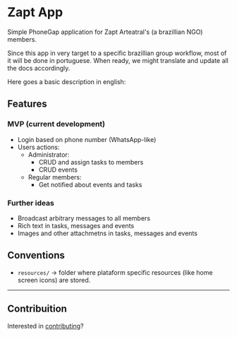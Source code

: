 Zapt App
========

Simple PhoneGap application for Zapt Arteatral's (a brazillian NGO) members.

Since this app in very target to a specific brazillian group workflow, most of it will be done in portuguese.
When ready, we might translate and update all the docs accordingly.

Here goes a basic description in english:

## Features

### MVP (current development)

  * Login based on phone number (WhatsApp-like)
  * Users actions:
    * Administrator:
      * CRUD and assign tasks to members
      * CRUD events
    * Regular members:
      * Get notified about events and tasks

### Further ideas

  * Broadcast arbitrary messages to all members
  * Rich text in tasks, messages and events
  * Images and other attachmetns in tasks, messages and events

## Conventions

  * `resources/` → folder where plataform specific resources (like home screen icons) are stored.

---

## Contribuition
Interested in [contributing](CONTRIBUTING.md)?

